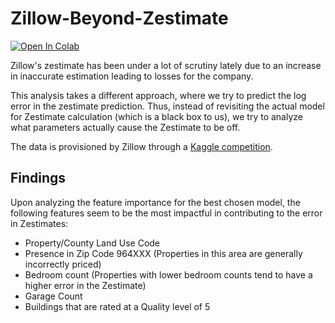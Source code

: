 # Zillow-Beyond-Zestimate

[![Open In Colab](https://colab.research.google.com/assets/colab-badge.svg)](https://githubtocolab.com/namanarora97/Zillow-Beyond-Zestimate/blob/main/Zillow_Zestimate_Prediction.ipynb)

Zillow's zestimate has been under a lot of scrutiny lately due to an increase in inaccurate estimation leading to losses for the company. 

This analysis takes a different approach, where we try to predict the log error in the zestimate prediction. Thus, instead of revisiting the actual model for Zestimate calculation (which is a black box to us), we try to analyze what parameters actually cause the Zestimate to be off. 

The data is provisioned by Zillow through a [Kaggle competition](https://www.kaggle.com/c/zillow-prize-1/overview). 

## Findings

Upon analyzing the feature importance for the best chosen model, the following features seem to be the most impactful in contributing to the error in Zestimates:

* Property/County Land Use Code
* Presence in Zip Code 964XXX (Properties in this area are generally incorrectly priced)
* Bedroom count (Properties with lower bedroom counts tend to have a higher error in the Zestimate)
* Garage Count
* Buildings that are rated at a Quality level of 5